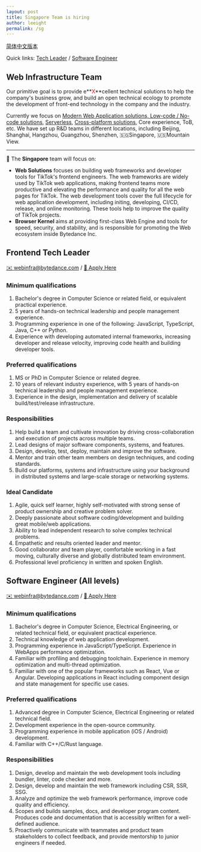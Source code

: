 ```yaml
---
layout: post
title: Singapore Team is hiring
author: leeight
permalink: /sg
---
```


[简体中文版本](/about) 

Quick links: [Tech Leader](#frontend-tech-leader) / [Software Engineer](#software-engineer-all-levels)

## Web Infrastructure Team

Our primitive goal is to provide e**<font color="red">X</font>**cellent technical solutions to help the company's business grow, and build an open technical ecology to promote the development of front-end technology in the company and the industry.

Currently we focus on [Modern Web Application solutions, Low-code / No-code solutions](https://en.wikipedia.org/wiki/Low-code_development_platform), [Serverless](https://en.wikipedia.org/wiki/Serverless_computing), [Cross-platform solutions](https://tzxhy.github.io/2020/02/19/%E5%85%B3%E4%BA%8E%E8%B7%A8%E7%AB%AF%E6%96%B9%E6%A1%88%E7%9A%84%E8%B0%83%E7%A0%94/), Core experience, ToB, etc. We have set up R&D teams in different locations, including Beijing, Shanghai, Hangzhou, Guangzhou, Shenzhen, 🇸🇬Singapore, 🇺🇸Mountain View.

---

📖 The **Singapore** team will focus on:

* **Web Solutions** focuses on building web frameworks and developer tools for TikTok's frontend engineers. The web frameworks are widely used by TikTok web applications, making frontend teams more productive and elevating the performance and quality for all the web pages for TikTok. The web development tools cover the full lifecycle for web application development, including initing, developing, CI/CD, release, and online monitoring. These tools help to improve the quality of TikTok projects.
* **Browser Kernel** aims at providing first-class Web Engine and tools for speed, security, and stability, and is responsible for promoting the Web ecosystem inside Bytedance Inc.

## Frontend Tech Leader

[✉️ webinfra@bytedance.com](mailto:webinfra@bytedance.com) / [🔗 Apply Here](https://careers.tiktok.com/position/7148569736305019143/detail)

### Minimum qualifications

1. Bachelor's degree in Computer Science or related field, or equivalent practical experience.
2. 5 years of hands-on technical leadership and people management experience.
3. Programming experience in one of the following: JavaScript, TypeScript, Java, C++ or Python.
4. Experience with developing automated internal frameworks, increasing developer and release velocity, improving code health and building developer tools.

### Preferred qualifications

1. MS or PhD in Computer Science or related degree.
2. 10 years of relevant industry experience, with 5 years of hands-on technical leadership and people management experience.
3. Experience in the design, implementation and delivery of scalable build/test/release infrastructure.

### Responsibilities

1. Help build a team and cultivate innovation by driving cross-collaboration and execution of projects across multiple teams.
2. Lead designs of major software components, systems, and features.
3. Design, develop, test, deploy, maintain and improve the software.
4. Mentor and train other team members on design techniques, and coding standards.
5. Build our platforms, systems and infrastructure using your background in distributed systems and large-scale storage or networking systems.

### Ideal Candidate

1. Agile, quick self learner, highly self-motivated with strong sense of product ownership and creative problem solver.
2. Deeply passionate about software coding/development and building great mobile/web applications.
3. Ability to lead independent research to solve complex technical problems.
4. Empathetic and results oriented leader and mentor.
5. Good collaborator and team player, comfortable working in a fast moving, culturally diverse and globally distributed team environment.
6. Professional level proficiency in written and spoken English.

## Software Engineer (All levels)

[✉️ webinfra@bytedance.com](mailto:webinfra@bytedance.com) / [🔗 Apply Here](https://careers.tiktok.com/position/7148569736305019143/detaill)

### Minimum qualifications

1. Bachelor's degree in Computer Science, Electrical Engineering, or related technical field, or equivalent practical experience.
2. Technical knowledge of web application development.
3. Programming experience in JavaScript/TypeScript. Experience in WebApps performance optimization.
4. Familiar with profiling and debugging toolchain. Experience in memory optimization and multi-thread optimization.
5. Familiar with one of the popular frameworks such as React, Vue or Angular. Developing applications in React including component design and state management for specific use cases.

### Preferred qualifications

1. Advanced degree in Computer Science, Electrical Engineering or related technical field.
2. Development experience in the open-source community.
3. Programming experience in mobile application (iOS / Android) development.
4. Familiar with C++/C/Rust language.

### Responsibilities

1. Design, develop and maintain the web development tools including bundler, linter, code checker and more.
2. Design, develop and maintain the web framework including CSR, SSR, SSG.
3. Analyze and optimize the web framework performance, improve code quality and efficiency.
4. Scopes and builds samples, docs, and developer program content. Produces code and documentation that is accessibly written for a well-defined audience.
5. Proactively communicate with teammates and product team stakeholders to collect feedback, and provide mentorship to junior engineers if needed.